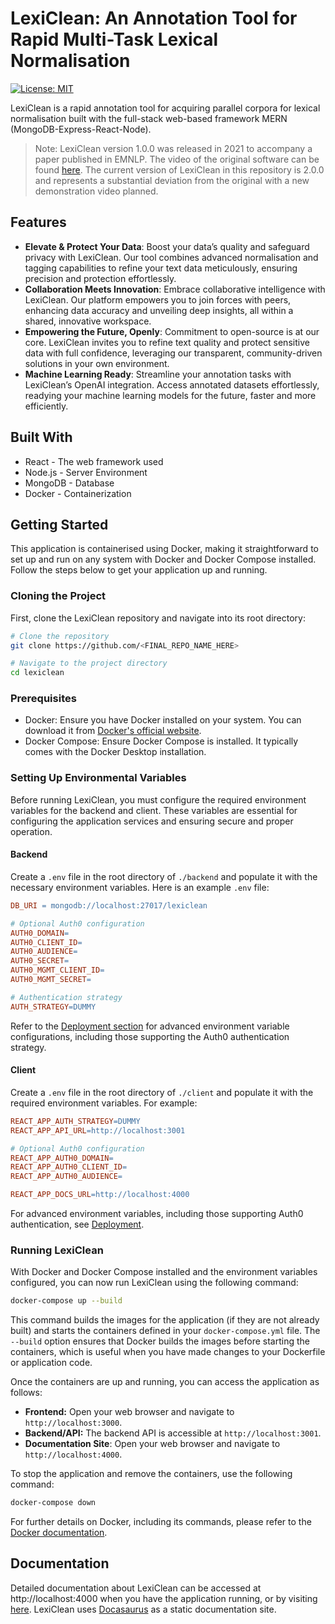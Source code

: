 # LexiClean: An Annotation Tool for Rapid Multi-Task Lexical Normalisation

[![License: MIT](https://img.shields.io/badge/License-MIT-yellow.svg)](https://opensource.org/licenses/MIT)

<!-- [![Read the Paper](https://img.shields.io/badge/Read_the_Paper-LexiClean-brightgreen.svg)](URL_TO_YOUR_PAPER) -->

LexiClean is a rapid annotation tool for acquiring parallel corpora for lexical normalisation built with the full-stack web-based framework MERN (MongoDB-Express-React-Node).

<!-- A live demonstration of the tool can be found at https://lexiclean.nlp-tlp.org and a systems demonstration video at X. -->

> Note: LexiClean version 1.0.0 was released in 2021 to accompany a paper published in EMNLP. The video of the original software can be found [here](https://youtu.be/P7_ooKrQPDU). The current version of LexiClean in this repository is 2.0.0 and represents a substantial deviation from the original with a new demonstration video planned.

## Features

- **Elevate & Protect Your Data**: Boost your data’s quality and safeguard privacy with LexiClean. Our tool combines advanced normalisation and tagging capabilities to refine your text data meticulously, ensuring precision and protection effortlessly.
- **Collaboration Meets Innovation**: Embrace collaborative intelligence with LexiClean. Our platform empowers you to join forces with peers, enhancing data accuracy and unveiling deep insights, all within a shared, innovative workspace.
- **Empowering the Future, Openly**: Commitment to open-source is at our core. LexiClean invites you to refine text quality and protect sensitive data with full confidence, leveraging our transparent, community-driven solutions in your own environment.
- **Machine Learning Ready**: Streamline your annotation tasks with LexiClean’s OpenAI integration. Access annotated datasets effortlessly, readying your machine learning models for the future, faster and more efficiently.

## Built With

- React - The web framework used
- Node.js - Server Environment
- MongoDB - Database
- Docker - Containerization

## Getting Started

This application is containerised using Docker, making it straightforward to set up and run on any system with Docker and Docker Compose installed. Follow the steps below to get your application up and running.

### Cloning the Project

First, clone the LexiClean repository and navigate into its root directory:

```bash
# Clone the repository
git clone https://github.com/<FINAL_REPO_NAME_HERE>

# Navigate to the project directory
cd lexiclean
```

### Prerequisites

- Docker: Ensure you have Docker installed on your system. You can download it from [Docker's official website](https://docs.docker.com/get-docker/).
- Docker Compose: Ensure Docker Compose is installed. It typically comes with the Docker Desktop installation.

### Setting Up Environmental Variables

Before running LexiClean, you must configure the required environment variables for the backend and client. These variables are essential for configuring the application services and ensuring secure and proper operation.

#### Backend

Create a `.env` file in the root directory of `./backend` and populate it with the necessary environment variables. Here is an example `.env` file:

```makefile
DB_URI = mongodb://localhost:27017/lexiclean

# Optional Auth0 configuration
AUTH0_DOMAIN=
AUTH0_CLIENT_ID=
AUTH0_AUDIENCE=
AUTH0_SECRET=
AUTH0_MGMT_CLIENT_ID=
AUTH0_MGMT_SECRET=

# Authentication strategy
AUTH_STRATEGY=DUMMY
```

Refer to the [Deployment section](#deployment) for advanced environment variable configurations, including those supporting the Auth0 authentication strategy.

#### Client

Create a `.env` file in the root directory of `./client` and populate it with the required environment variables. For example:

```makefile
REACT_APP_AUTH_STRATEGY=DUMMY
REACT_APP_API_URL=http://localhost:3001

# Optional Auth0 configuration
REACT_APP_AUTH0_DOMAIN=
REACT_APP_AUTH0_CLIENT_ID=
REACT_APP_AUTH0_AUDIENCE=

REACT_APP_DOCS_URL=http://localhost:4000

```

For advanced environment variables, including those supporting Auth0 authentication, see [Deployment](#deployment).

### Running LexiClean

With Docker and Docker Compose installed and the environment variables configured, you can now run LexiClean using the following command:

```bash
docker-compose up --build
```

This command builds the images for the application (if they are not already built) and starts the containers defined in your `docker-compose.yml` file. The `--build` option ensures that Docker builds the images before starting the containers, which is useful when you have made changes to your Dockerfile or application code.

Once the containers are up and running, you can access the application as follows:

- **Frontend:** Open your web browser and navigate to `http://localhost:3000`.
- **Backend/API:** The backend API is accessible at `http://localhost:3001`.
- **Documentation Site**: Open your web browser and navigate to `http://localhost:4000`.

To stop the application and remove the containers, use the following command:

```bash
docker-compose down
```

For further details on Docker, including its commands, please refer to the [Docker documentation](https://docs.docker.com/).

## Documentation

Detailed documentation about LexiClean can be accessed at http://localhost:4000 when you have the application running, or by visiting [here](). LexiClean uses [Docasaurus]() as a static documentation site.
